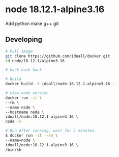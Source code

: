node 18.12.1-alpine3.16
=============

Add python make g++ git

## Developing

```bash
# Pull image
git clone https://github.com/idoall/docker.git
cd node/18.12.1/alpine3.16

# hack hack hack

# Build
docker build -t idoall/node:18.12.1-alpine3.16 .

# view node version
docker run -it \
--rm \
--name node \
--hostname node \
idoall/node:18.12.1-alpine3.16 \
node -v

# Run After running, wait for 1 minutes.
$ docker run -it --rm \
--name=node \
idoall/node:18.12.1-alpine3.16 \
/bin/sh
```